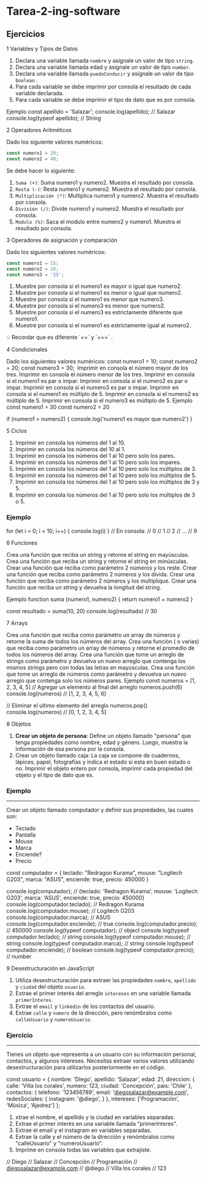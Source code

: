 # Tarea-2-ing-software

## Ejercicios

1 Variables y Tipos de Datos

1. Declara una variable llamada `nombre` y asígnale un valor de tipo `string`.
2. Declara una variable llamada edad y asígnale un valor de tipo `number`.
3. Declara una variable llamada `puedoConducir` y asígnale un valor de tipo `boolean` .
4. Para cada variable se debe imprimir por consola el resultado de cada variable declarada.
5. Para cada variable se debe imprimir el tipo de dato que es por consola.

Ejemplo
const apellido = 'Salazar';
console.log(apellido); // Salazar
console.log(typeof apellido); // String

2 Operadores Aritméticos

Dado los siguiente valores numéricos:

```jsx
const numero1 = 20;
const numero2 = 40;
```

Se debe hacer lo siguiente:

1. `Suma (+)`: Suma numero1 y numero2. Muestra el resultado por consola.
2. `Resta (-)`: Resta numero1 y numero2. Muestra el resultado por consola.
3. `Multiplicación (*)`: Multiplica numero1 y numero2. Muestra el resultado por consola.
4. `División (/)`: Divide numero1 y numero2. Muestra el resultado por consola.
5. `Modulo (%)`:  Saca el modulo entre numero2 y numero1. Muestra el resultado por consola.

3  Operadores de asignación y comparación

Dado los siguientes valores numéricos:

```jsx
const numero1 = 15;
const numero2 = 20;
const numero3 = '25';
```

1. Muestre por consola si el numero1 es mayor o igual que numero2.
2. Muestre por consola si el numero1 es menor o igual que numero2.
3. Muestre por consola si el numero1 es menor que numero3.
4. Muestre por consola si el numero3 es menor que numero2.
5. Muestre por consola si el numero3 es estrictamente diferente que numero1.
6. Muestre por consola si el numero1 es estrictamente igual al numero2.

<aside>
💡 Recordar que es diferente `==` y `===` .

</aside>

4 Condicionales

Dado los siguientes valores numéricos:
const numero1 = 10;
const numero2 = 20;
const numero3 = 30;
​
Imprimir en consola el número mayor de los tres.
Imprimir en consola el número menor de los tres.
Imprimir en consola si el numero1 es par o impar.
Imprimir en consola si el numero2 es par o impar.
Imprimir en consola si el numero3 es par o impar.
Imprimir en consola si el numero1 es múltiplo de 5.
Imprimir en consola si el numero2 es múltiplo de 5.
Imprimir en consola si el numero3 es múltiplo de 5.
Ejemplo
const numero1 = 30
const numero2 = 20

if (numero1 > numero2) {
  console.log('numero1 es mayor que numero2')
}

5 Ciclos

1. Imprimir en consola los números del 1 al 10.
2. Imprimir en consola los números del 10 al 1.
3. Imprimir en consola los números del 1 al 10 pero solo los pares.
4. Imprimir en consola los números del 1 al 10 pero solo los impares.
5. Imprimir en consola los números del 1 al 10 pero solo los múltiplos de 3.
6. Imprimir en consola los números del 1 al 10 pero solo los múltiplos de 5.
7. Imprimir en consola los números del 1 al 10 pero solo los múltiplos de 3 y 5.
8. Imprimir en consola los números del 1 al 10 pero solo los múltiplos de 3 o 5.

### Ejemplo
for (let i = 0; i < 10; i++) {
  console.log(i)
}
// En consola:
  // 0
  // 1
  // 2
  // ...
  // 9

6 Funciones

Crea una función que reciba un string y retorne el string en mayúsculas.
Crea una función que reciba un string y retorne el string en minúsculas.
Crear una función que reciba como parámetro 2 números y los reste.
Crear una función que reciba como parámetro 2 números y los divida.
Crear una función que reciba como parámetro 2 números y los multiplique.
Crear una función que reciba un string y devuelva la longitud del string.

Ejemplo
function suma (numero1, numero2) {
  return numero1 + numero2
}

  const resultado = suma(10, 20)
  console.log(resultado) // 30

7  Arrays

Crea una función que reciba como parámetro un array de números y retorne la suma de todos los números del array.
Crea una función ( o varias) que reciba como parámetro un array de números y retorne el promedio de todos los números del array.
Crea una función que tome un arreglo de strings como parámetro y devuelva un nuevo arreglo que contenga los mismos strings pero con todas las letras en mayúsculas.
Crea una función que tome un arreglo de números como parámetro y devuelva un nuevo arreglo que contenga solo los números pares.
Ejemplo
const numeros = [1, 2, 3, 4, 5]
// Agregar un elemento al final del arreglo
numeros.push(6)
console.log(numeros) // [1, 2, 3, 4, 5, 6]

// Eliminar el ultimo elemento del arreglo
numeros.pop()
console.log(numeros) // [0, 1, 2, 3, 4, 5]

8 Objetos

1. **Crear un objeto de persona**: Define un objeto llamado "persona" que tenga propiedades como nombre, edad y género. Luego, muestra la información de esa persona por la consola.
2. Crear un objeto llamado caja: La caja se compone de cuadernos, lápices, papel, fotografías y indica el estado si esta en buen estado o no. Imprimir el objeto entero por consola, imprimir cada propiedad del objeto y el tipo de dato que es.

### Ejemplo

---

Crear un objeto llamado computador y definir sus propiedades, las cuales son:

- Teclado
- Pantalla
- Mouse
- Marca
- Enciende?
- Precio

const computador = {
		teclado: "Redragon Kurama",
		mouse: "Logitech G203",
		marca: "ASUS",
		enciende: true,
		precio: 450000
}

console.log(computador); // {teclado: 'Redragon Kurama', mouse: 'Logitech G203', marca: 'ASUS', enciende: true, precio: 450000}
console.log(computador.teclado); // Redragon Kurama
console.log(computador.mouse); // Logitech G203
console.log(computador.marca); // ASUS
console.log(computador.enciende); // true
console.log(computador.precio); // 450000
console.log(typeof computador); // object
console.log(typeof computador.teclado); // string
console.log(typeof computador.mouse); // string
console.log(typeof computador.marca); // string
console.log(typeof computador.enciende); // boolean
console.log(typeof computador.precio); // number

9 Desestructuración en JavaScript

1. Utiliza desestructuración para extraer las propiedades `nombre`, `apellido` y `ciudad` del objeto `usuario`.
2. Extrae el primer interés del arreglo `intereses` en una variable llamada `primerInteres`.
3. Extrae el `email` y `linkedin` de los contactos del usuario.
4. Extrae `calle` y `numero` de la dirección, pero renómbralos como `calleUsuario` y `numeroUsuario`.

### Ejercicio

---

Tienes un objeto que representa a un usuario con su información personal, contactos, y algunos intereses. Necesitas extraer varios valores utilizando desestructuración para utilizarlos posteriormente en el código.

const usuario = {
  nombre: 'Diego',
  apellido: 'Salazar',
  edad: 21,
  direccion: {
    calle: 'Villa los corales',
    numero: 123,
    ciudad: 'Concepción',
    pais: 'Chile'
  },
  contactos: {
    telefono: '123456789',
    email: 'diegosalazar@example.com',
    redesSociales: {
      instagram: '@diego',
    }
  },
  intereses: ['Programación', 'Música', 'Ajedrez']
};

1. xtrae el nombre, el apellido y la ciudad en variables separadas.
2. Extrae el primer interés en una variable llamada "primerInteres".
3. Extrae el email y el instagram en variables separadas.
4. Extrae la calle y el número de la dirección y renómbralos como "calleUsuario" y "numeroUsuario".
5. Imprime en consola todas las variables que extrajiste.

// Diego
// Salazar
// Concepción
// Programación
// diegosalazar@example.com
// @diego
// Villa los corales
// 123